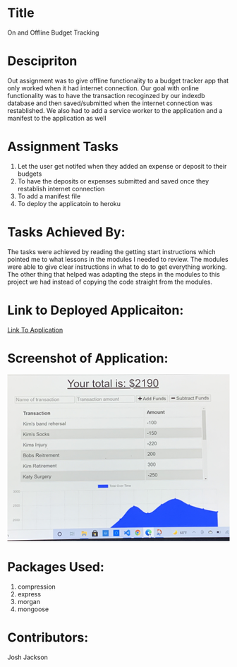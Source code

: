 # Title
On and Offline Budget Tracking

# Descipriton
Out assignment was to give offline functionality to a budget tracker app that only worked when it had internet connection. Our goal with online functionality was to have the transaction recoginzed by our indexdb database and then saved/submitted when the internet connection was restablished. We also had to add a service worker to the application and a manifest to the application as well

# Assignment Tasks
1. Let the user get notifed when they added an expense or deposit to their budgets
2. To have the deposits or expenses submitted and saved once they restablish internet connection
3. To add a manifest file
4. To deploy the applicatoin to heroku

# Tasks Achieved By:
The tasks were achieved by reading the getting start instructions which pointed me to what lessons in the modules I needed to review. The modules were able to give clear instructions in what to do to get everything working. The other thing that helped was adapting the steps in the modules to this project we had instead of copying the code straight from the modules.

# Link to Deployed Applicaiton:
<a href="https://limitless-hollows-50105.herokuapp.com/">Link To Application</a>

# Screenshot of Application:
<img src="./public/images/IMG-1152.jpg" alt="Screenshot of Website" />

# Packages Used:
1. compression 
2. express 
3. morgan 
4. mongoose

# Contributors:
Josh Jackson